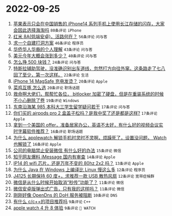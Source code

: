# 2022-09-25

1. [苹果表示只会在中国销售的 iPhone14 系列手机上使用长江存储的闪存，大家会因此选择海淘吗](https://www.v2ex.com/t/882764) `80条评论` `iPhone`
1. [红米 8A(低端安卓)，活路何在？](https://www.v2ex.com/t/882766) `56条评论` `问与答`
1. [求一个自建打洞方案](https://www.v2ex.com/t/882721) `46条评论` `程序员`
1. [华侨华人华裔的个人理解](https://www.v2ex.com/t/882730) `43条评论` `问与答`
1. [美元今年大概会涨到多少？](https://www.v2ex.com/t/882732) `40条评论` `问与答`
1. [怎么挣 500 块钱？](https://www.v2ex.com/t/882795) `24条评论` `问与答`
1. [特斯拉辅助驾驶，没准确识别出车道线，忽然打方向往外窜。这条路走了七八回了至少，第一次这样。](https://www.v2ex.com/t/882762) `22条评论` `生活`
1. [iPhone 14 MagSafe 充电发烫？](https://www.v2ex.com/t/882802) `20条评论` `Apple`
1. [菜鸡互啄,怎么选](https://www.v2ex.com/t/882729) `20条评论` `职场话题`
1. [救命啊大佬们，帮帮忙各位， bitlocker 加密了硬盘，但是在重装系统的时候不小心删除了卷](https://www.v2ex.com/t/882765) `19条评论` `Windows`
1. [东南沿海某 985 本科大三学生留学疑问若干](https://www.v2ex.com/t/882779) `17条评论` `问与答`
1. [你们买的 airpods pro 2 盒盖子松吗？是我中奖了还是都是这样?](https://www.v2ex.com/t/882776) `17条评论` `Apple`
1. [拿到一个美国的 offer，准备居家办公，英语不太好，有什么好的视频会议实时字幕软件推荐？](https://www.v2ex.com/t/882774) `16条评论` `职场话题`
1. [为什么 applewatch 解锁手机时灵时不灵啊，烦躁死了，设置没问题， Watch 也解锁了](https://www.v2ex.com/t/882753) `16条评论` `Apple`
1. [公司的电脑禁止安装微信 有什么好的办法](https://www.v2ex.com/t/882761) `15条评论` `微信`
1. [知乎网友爆料 iMessage 国内有审查](https://www.v2ex.com/t/882763) `14条评论` `Apple`
1. [IP14 的 wifi 芯片，还是万年不变的 80hz 2x2 吗？](https://www.v2ex.com/t/882735) `13条评论` `Apple`
1. [为什么 Java 在 Windows 上编译比 Linux 慢这么多](https://www.v2ex.com/t/882781) `12条评论` `程序员`
1. [J4125 长期保持 60 度+，求推荐一款 USB 散热风扇](https://www.v2ex.com/t/882754) `12条评论` `宽带症候群`
1. [微信是从什么时候开始取消“秒传”功能了？](https://www.v2ex.com/t/882799) `11条评论` `微信`
1. [微信安卓版弹出式广告，只有我的这样吗？](https://www.v2ex.com/t/882743) `11条评论` `微信`
1. [刚刚好像 OpenDns 的 DoH 服务被阻断](https://www.v2ex.com/t/882817) `10条评论` `DNS`
1. [有什么 c/c++的项目推荐吗](https://www.v2ex.com/t/882814) `9条评论` `C++`
1. [apple watch 4 升 8 体验](https://www.v2ex.com/t/882786) `9条评论` ` WATCH`
